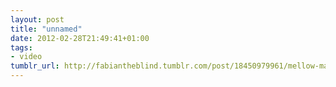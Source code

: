 ```yaml
---
layout: post
title: "unnamed"
date: 2012-02-28T21:49:41+01:00
tags:
- video
tumblr_url: http://fabiantheblind.tumblr.com/post/18450979961/mellow-mark-ist-tot-musicvideo-at-the-end-of-the
---
```

